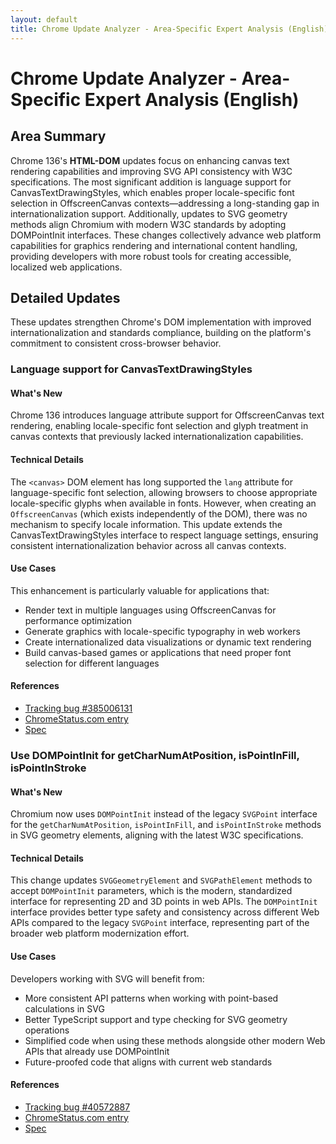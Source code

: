 ```yaml
---
layout: default
title: Chrome Update Analyzer - Area-Specific Expert Analysis (English)
---
```


# Chrome Update Analyzer - Area-Specific Expert Analysis (English)

## Area Summary

Chrome 136's **HTML-DOM** updates focus on enhancing canvas text rendering capabilities and improving SVG API consistency with W3C specifications. The most significant addition is language support for CanvasTextDrawingStyles, which enables proper locale-specific font selection in OffscreenCanvas contexts—addressing a long-standing gap in internationalization support. Additionally, updates to SVG geometry methods align Chromium with modern W3C standards by adopting DOMPointInit interfaces. These changes collectively advance web platform capabilities for graphics rendering and international content handling, providing developers with more robust tools for creating accessible, localized web applications.

## Detailed Updates

These updates strengthen Chrome's DOM implementation with improved internationalization and standards compliance, building on the platform's commitment to consistent cross-browser behavior.

### Language support for CanvasTextDrawingStyles

#### What's New
Chrome 136 introduces language attribute support for OffscreenCanvas text rendering, enabling locale-specific font selection and glyph treatment in canvas contexts that previously lacked internationalization capabilities.

#### Technical Details
The `<canvas>` DOM element has long supported the `lang` attribute for language-specific font selection, allowing browsers to choose appropriate locale-specific glyphs when available in fonts. However, when creating an `OffscreenCanvas` (which exists independently of the DOM), there was no mechanism to specify locale information. This update extends the CanvasTextDrawingStyles interface to respect language settings, ensuring consistent internationalization behavior across all canvas contexts.

#### Use Cases
This enhancement is particularly valuable for applications that:
- Render text in multiple languages using OffscreenCanvas for performance optimization
- Generate graphics with locale-specific typography in web workers
- Create internationalized data visualizations or dynamic text rendering
- Build canvas-based games or applications that need proper font selection for different languages

#### References
- [Tracking bug #385006131](https://bugs.chromium.org/p/chromium/issues/detail?id=385006131)
- [ChromeStatus.com entry](https://chromestatus.com/feature/5101829618114560)
- [Spec](https://html.spec.whatwg.org/multipage/canvas.html#canvastextdrawingstyles)

### Use DOMPointInit for getCharNumAtPosition, isPointInFill, isPointInStroke

#### What's New
Chromium now uses `DOMPointInit` instead of the legacy `SVGPoint` interface for the `getCharNumAtPosition`, `isPointInFill`, and `isPointInStroke` methods in SVG geometry elements, aligning with the latest W3C specifications.

#### Technical Details
This change updates `SVGGeometryElement` and `SVGPathElement` methods to accept `DOMPointInit` parameters, which is the modern, standardized interface for representing 2D and 3D points in web APIs. The `DOMPointInit` interface provides better type safety and consistency across different Web APIs compared to the legacy `SVGPoint` interface, representing part of the broader web platform modernization effort.

#### Use Cases
Developers working with SVG will benefit from:
- More consistent API patterns when working with point-based calculations in SVG
- Better TypeScript support and type checking for SVG geometry operations
- Simplified code when using these methods alongside other modern Web APIs that already use DOMPointInit
- Future-proofed code that aligns with current web standards

#### References
- [Tracking bug #40572887](https://bugs.chromium.org/p/chromium/issues/detail?id=40572887)
- [ChromeStatus.com entry](https://chromestatus.com/feature/5084627093929984)
- [Spec](https://www.w3.org/TR/SVG2/types.html#InterfaceDOMPointInit)

